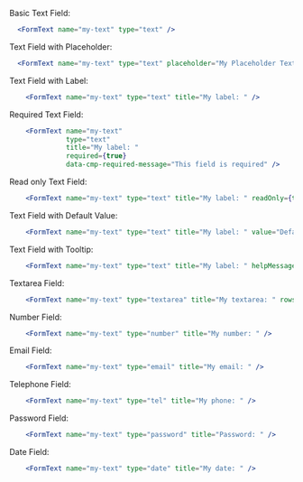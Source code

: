 Basic Text Field:

  ```jsx
    <FormText name="my-text" type="text" />
  ```

Text Field with Placeholder:

  ```jsx
    <FormText name="my-text" type="text" placeholder="My Placeholder Text" />
  ```

Text Field with Label:
```jsx
    <FormText name="my-text" type="text" title="My label: " />
```

Required Text Field:
```jsx
    <FormText name="my-text" 
              type="text" 
              title="My label: " 
              required={true} 
              data-cmp-required-message="This field is required" />
```

Read only Text Field:
```jsx
    <FormText name="my-text" type="text" title="My label: " readOnly={true} />
```

Text Field with Default Value:
```jsx
    <FormText name="my-text" type="text" title="My label: " value="Default value" />
```

Text Field with Tooltip:
```jsx
    <FormText name="my-text" type="text" title="My label: " helpMessage="Help Me!" />
```

Textarea Field:
```jsx
    <FormText name="my-text" type="textarea" title="My textarea: " rows="3" />
```

Number Field:
```jsx
    <FormText name="my-text" type="number" title="My number: " />
```

Email Field:
```jsx
    <FormText name="my-text" type="email" title="My email: " />
```

Telephone Field:
```jsx
    <FormText name="my-text" type="tel" title="My phone: " />
```

Password Field:
```jsx
    <FormText name="my-text" type="password" title="Password: " />
```

Date Field:
```jsx
    <FormText name="my-text" type="date" title="My date: " />
```
